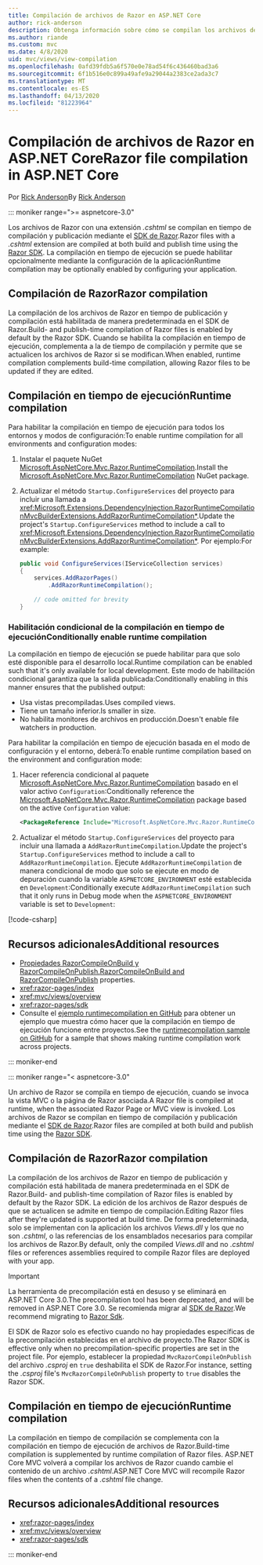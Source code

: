 ```yaml
---
title: Compilación de archivos de Razor en ASP.NET Core
author: rick-anderson
description: Obtenga información sobre cómo se compilan los archivos de Razor en una aplicación ASP.NET Core.
ms.author: riande
ms.custom: mvc
ms.date: 4/8/2020
uid: mvc/views/view-compilation
ms.openlocfilehash: 0afd39fdb5a6f570e0e78ad54f6c436460bad3a6
ms.sourcegitcommit: 6f1b516e0c899a49afe9a29044a2383ce2ada3c7
ms.translationtype: MT
ms.contentlocale: es-ES
ms.lasthandoff: 04/13/2020
ms.locfileid: "81223964"
---
```

# <a name="razor-file-compilation-in-aspnet-core"></a><span data-ttu-id="1937b-103">Compilación de archivos de Razor en ASP.NET Core</span><span class="sxs-lookup"><span data-stu-id="1937b-103">Razor file compilation in ASP.NET Core</span></span>

<span data-ttu-id="1937b-104">Por [Rick Anderson](https://twitter.com/RickAndMSFT)</span><span class="sxs-lookup"><span data-stu-id="1937b-104">By [Rick Anderson](https://twitter.com/RickAndMSFT)</span></span>

::: moniker range=">= aspnetcore-3.0"

<span data-ttu-id="1937b-105">Los archivos de Razor con una extensión *.cshtml* se compilan en tiempo de compilación y publicación mediante el [SDK de Razor](xref:razor-pages/sdk).</span><span class="sxs-lookup"><span data-stu-id="1937b-105">Razor files with a *.cshtml* extension are compiled at both build and publish time using the [Razor SDK](xref:razor-pages/sdk).</span></span> <span data-ttu-id="1937b-106">La compilación en tiempo de ejecución se puede habilitar opcionalmente mediante la configuración de la aplicación</span><span class="sxs-lookup"><span data-stu-id="1937b-106">Runtime compilation may be optionally enabled by configuring your application.</span></span>

## <a name="razor-compilation"></a><span data-ttu-id="1937b-107">Compilación de Razor</span><span class="sxs-lookup"><span data-stu-id="1937b-107">Razor compilation</span></span>

<span data-ttu-id="1937b-108">La compilación de los archivos de Razor en tiempo de publicación y compilación está habilitada de manera predeterminada en el SDK de Razor.</span><span class="sxs-lookup"><span data-stu-id="1937b-108">Build- and publish-time compilation of Razor files is enabled by default by the Razor SDK.</span></span> <span data-ttu-id="1937b-109">Cuando se habilita la compilación en tiempo de ejecución, complementa a la de tiempo de compilación y permite que se actualicen los archivos de Razor si se modifican.</span><span class="sxs-lookup"><span data-stu-id="1937b-109">When enabled, runtime compilation complements build-time compilation, allowing Razor files to be updated if they are edited.</span></span>

## <a name="runtime-compilation"></a><span data-ttu-id="1937b-110">Compilación en tiempo de ejecución</span><span class="sxs-lookup"><span data-stu-id="1937b-110">Runtime compilation</span></span>

<span data-ttu-id="1937b-111">Para habilitar la compilación en tiempo de ejecución para todos los entornos y modos de configuración:</span><span class="sxs-lookup"><span data-stu-id="1937b-111">To enable runtime compilation for all environments and configuration modes:</span></span>

1. <span data-ttu-id="1937b-112">Instalar el paquete NuGet [Microsoft.AspNetCore.Mvc.Razor.RuntimeCompilation](https://www.nuget.org/packages/Microsoft.AspNetCore.Mvc.Razor.RuntimeCompilation/).</span><span class="sxs-lookup"><span data-stu-id="1937b-112">Install the [Microsoft.AspNetCore.Mvc.Razor.RuntimeCompilation](https://www.nuget.org/packages/Microsoft.AspNetCore.Mvc.Razor.RuntimeCompilation/) NuGet package.</span></span>

1. <span data-ttu-id="1937b-113">Actualizar el método `Startup.ConfigureServices` del proyecto para incluir una llamada a <xref:Microsoft.Extensions.DependencyInjection.RazorRuntimeCompilationMvcBuilderExtensions.AddRazorRuntimeCompilation*>.</span><span class="sxs-lookup"><span data-stu-id="1937b-113">Update the project's `Startup.ConfigureServices` method to include a call to <xref:Microsoft.Extensions.DependencyInjection.RazorRuntimeCompilationMvcBuilderExtensions.AddRazorRuntimeCompilation*>.</span></span> <span data-ttu-id="1937b-114">Por ejemplo:</span><span class="sxs-lookup"><span data-stu-id="1937b-114">For example:</span></span>

    ```csharp
    public void ConfigureServices(IServiceCollection services)
    {
        services.AddRazorPages()
            .AddRazorRuntimeCompilation();

        // code omitted for brevity
    }
    ```

### <a name="conditionally-enable-runtime-compilation"></a><span data-ttu-id="1937b-115">Habilitación condicional de la compilación en tiempo de ejecución</span><span class="sxs-lookup"><span data-stu-id="1937b-115">Conditionally enable runtime compilation</span></span>

<span data-ttu-id="1937b-116">La compilación en tiempo de ejecución se puede habilitar para que solo esté disponible para el desarrollo local.</span><span class="sxs-lookup"><span data-stu-id="1937b-116">Runtime compilation can be enabled such that it's only available for local development.</span></span> <span data-ttu-id="1937b-117">Este modo de habilitación condicional garantiza que la salida publicada:</span><span class="sxs-lookup"><span data-stu-id="1937b-117">Conditionally enabling in this manner ensures that the published output:</span></span>

* <span data-ttu-id="1937b-118">Usa vistas precompiladas.</span><span class="sxs-lookup"><span data-stu-id="1937b-118">Uses compiled views.</span></span>
* <span data-ttu-id="1937b-119">Tiene un tamaño inferior.</span><span class="sxs-lookup"><span data-stu-id="1937b-119">Is smaller in size.</span></span>
* <span data-ttu-id="1937b-120">No habilita monitores de archivos en producción.</span><span class="sxs-lookup"><span data-stu-id="1937b-120">Doesn't enable file watchers in production.</span></span>

<span data-ttu-id="1937b-121">Para habilitar la compilación en tiempo de ejecución basada en el modo de configuración y el entorno, deberá:</span><span class="sxs-lookup"><span data-stu-id="1937b-121">To enable runtime compilation based on the environment and configuration mode:</span></span>

1. <span data-ttu-id="1937b-122">Hacer referencia condicional al paquete [Microsoft.AspNetCore.Mvc.Razor.RuntimeCompilation](https://www.nuget.org/packages/Microsoft.AspNetCore.Mvc.Razor.RuntimeCompilation/) basado en el valor activo `Configuration`:</span><span class="sxs-lookup"><span data-stu-id="1937b-122">Conditionally reference the [Microsoft.AspNetCore.Mvc.Razor.RuntimeCompilation](https://www.nuget.org/packages/Microsoft.AspNetCore.Mvc.Razor.RuntimeCompilation/) package based on the active `Configuration` value:</span></span>

    ```xml
    <PackageReference Include="Microsoft.AspNetCore.Mvc.Razor.RuntimeCompilation" Version="3.1.0" Condition="'$(Configuration)' == 'Debug'" />
    ```

1. <span data-ttu-id="1937b-123">Actualizar el método `Startup.ConfigureServices` del proyecto para incluir una llamada a `AddRazorRuntimeCompilation`.</span><span class="sxs-lookup"><span data-stu-id="1937b-123">Update the project's `Startup.ConfigureServices` method to include a call to `AddRazorRuntimeCompilation`.</span></span> <span data-ttu-id="1937b-124">Ejecute `AddRazorRuntimeCompilation` de manera condicional de modo que solo se ejecute en modo de depuración cuando la variable `ASPNETCORE_ENVIRONMENT` esté establecida en `Development`:</span><span class="sxs-lookup"><span data-stu-id="1937b-124">Conditionally execute `AddRazorRuntimeCompilation` such that it only runs in Debug mode when the `ASPNETCORE_ENVIRONMENT` variable is set to `Development`:</span></span>

  [!code-csharp[](~/mvc/views/view-compilation/sample/Startup.cs?name=snippet)]

## <a name="additional-resources"></a><span data-ttu-id="1937b-125">Recursos adicionales</span><span class="sxs-lookup"><span data-stu-id="1937b-125">Additional resources</span></span>

* <span data-ttu-id="1937b-126">[Propiedades RazorCompileOnBuild y RazorCompileOnPublish.](xref:razor-pages/sdk#properties)</span><span class="sxs-lookup"><span data-stu-id="1937b-126">[RazorCompileOnBuild and RazorCompileOnPublish](xref:razor-pages/sdk#properties) properties.</span></span>
* <xref:razor-pages/index>
* <xref:mvc/views/overview>
* <xref:razor-pages/sdk>
* <span data-ttu-id="1937b-127">Consulte el [ejemplo runtimecompilation en GitHub](https://github.com/aspnet/samples/tree/master/samples/aspnetcore/mvc/runtimecompilation) para obtener un ejemplo que muestra cómo hacer que la compilación en tiempo de ejecución funcione entre proyectos.</span><span class="sxs-lookup"><span data-stu-id="1937b-127">See the [runtimecompilation sample on GitHub](https://github.com/aspnet/samples/tree/master/samples/aspnetcore/mvc/runtimecompilation) for a sample that shows making runtime compilation work across projects.</span></span>

::: moniker-end

::: moniker range="< aspnetcore-3.0"

<span data-ttu-id="1937b-128">Un archivo de Razor se compila en tiempo de ejecución, cuando se invoca la vista MVC o la página de Razor asociada.</span><span class="sxs-lookup"><span data-stu-id="1937b-128">A Razor file is compiled at runtime, when the associated Razor Page or MVC view is invoked.</span></span> <span data-ttu-id="1937b-129">Los archivos de Razor se compilan en tiempo de compilación y publicación mediante el [SDK de Razor](xref:razor-pages/sdk).</span><span class="sxs-lookup"><span data-stu-id="1937b-129">Razor files are compiled at both build and publish time using the [Razor SDK](xref:razor-pages/sdk).</span></span>

## <a name="razor-compilation"></a><span data-ttu-id="1937b-130">Compilación de Razor</span><span class="sxs-lookup"><span data-stu-id="1937b-130">Razor compilation</span></span>

<span data-ttu-id="1937b-131">La compilación de los archivos de Razor en tiempo de publicación y compilación está habilitada de manera predeterminada en el SDK de Razor.</span><span class="sxs-lookup"><span data-stu-id="1937b-131">Build- and publish-time compilation of Razor files is enabled by default by the Razor SDK.</span></span> <span data-ttu-id="1937b-132">La edición de los archivos de Razor después de que se actualicen se admite en tiempo de compilación.</span><span class="sxs-lookup"><span data-stu-id="1937b-132">Editing Razor files after they're updated is supported at build time.</span></span> <span data-ttu-id="1937b-133">De forma predeterminada, solo se implementan con la aplicación los archivos *Views.dll* y los que no son *.cshtml*, o las referencias de los ensamblados necesarios para compilar los archivos de Razor.</span><span class="sxs-lookup"><span data-stu-id="1937b-133">By default, only the compiled *Views.dll* and no *.cshtml* files or references assemblies required to compile Razor files are deployed with your app.</span></span>

> [!IMPORTANT]
> <span data-ttu-id="1937b-134">La herramienta de precompilación está en desuso y se eliminará en ASP.NET Core 3.0.</span><span class="sxs-lookup"><span data-stu-id="1937b-134">The precompilation tool has been deprecated, and will be removed in ASP.NET Core 3.0.</span></span> <span data-ttu-id="1937b-135">Se recomienda migrar al [SDK de Razor](xref:razor-pages/sdk).</span><span class="sxs-lookup"><span data-stu-id="1937b-135">We recommend migrating to [Razor Sdk](xref:razor-pages/sdk).</span></span>
>
> <span data-ttu-id="1937b-136">El SDK de Razor solo es efectivo cuando no hay propiedades específicas de la precompilación establecidas en el archivo de proyecto.</span><span class="sxs-lookup"><span data-stu-id="1937b-136">The Razor SDK is effective only when no precompilation-specific properties are set in the project file.</span></span> <span data-ttu-id="1937b-137">Por ejemplo, establecer la propiedad `MvcRazorCompileOnPublish` del archivo *.csproj* en `true` deshabilita el SDK de Razor.</span><span class="sxs-lookup"><span data-stu-id="1937b-137">For instance, setting the *.csproj* file's `MvcRazorCompileOnPublish` property to `true` disables the Razor SDK.</span></span>

## <a name="runtime-compilation"></a><span data-ttu-id="1937b-138">Compilación en tiempo de ejecución</span><span class="sxs-lookup"><span data-stu-id="1937b-138">Runtime compilation</span></span>

<span data-ttu-id="1937b-139">La compilación en tiempo de compilación se complementa con la compilación en tiempo de ejecución de archivos de Razor.</span><span class="sxs-lookup"><span data-stu-id="1937b-139">Build-time compilation is supplemented by runtime compilation of Razor files.</span></span> <span data-ttu-id="1937b-140">ASP.NET Core MVC volverá a compilar los archivos de Razor cuando cambie el contenido de un archivo *.cshtml*.</span><span class="sxs-lookup"><span data-stu-id="1937b-140">ASP.NET Core MVC will recompile Razor files when the contents of a *.cshtml* file change.</span></span>

## <a name="additional-resources"></a><span data-ttu-id="1937b-141">Recursos adicionales</span><span class="sxs-lookup"><span data-stu-id="1937b-141">Additional resources</span></span>

* <xref:razor-pages/index>
* <xref:mvc/views/overview>
* <xref:razor-pages/sdk>

::: moniker-end
